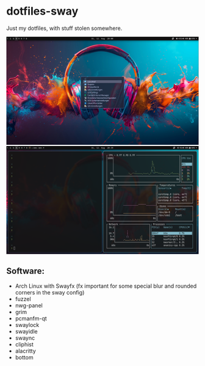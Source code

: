 # dotfiles-sway

Just my dotfiles, with stuff stolen somewhere.

<img src="asset/screenshot-2025-08-12_20-00-37.png" alt="Screenshot Swayfx + nwg-panel" width="800">

<img src="asset/screenshot-2025-08-12_20-39-26.png" alt="Screenshot Swayfx + nwg-panel" width="800">


## Software:

- Arch Linux with Swayfx (fx important for some special blur and rounded corners in the sway config)
- fuzzel
- nwg-panel
- grim
- pcmanfm-qt
- swaylock
- swayidle
- swaync
- cliphist
- alacritty
- bottom
